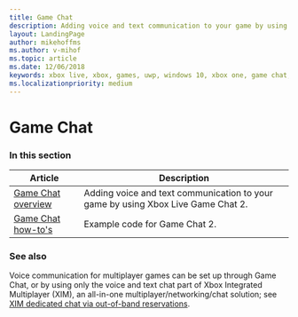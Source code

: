 ```yaml
---
title: Game Chat
description: Adding voice and text communication to your game by using Xbox Live Game Chat 2.
layout: LandingPage
author: mikehoffms
ms.author: v-mihof
ms.topic: article
ms.date: 12/06/2018
keywords: xbox live, xbox, games, uwp, windows 10, xbox one, game chat, game chat 2, voice communication
ms.localizationpriority: medium
---
```


# Game Chat


### In this section

| Article | Description |
|---------|-------------|
| [Game Chat overview](live-game-chat-2-overview.md) | Adding voice and text communication to your game by using Xbox Live Game Chat 2. |
| [Game Chat how-to's](how-to/live-chat-howto-nav.md) | Example code for Game Chat 2. |


### See also

Voice communication for multiplayer games can be set up through Game Chat, or by using only the voice and text chat part of Xbox Integrated Multiplayer (XIM), an all-in-one multiplayer/networking/chat solution; see [XIM dedicated chat via out-of-band reservations](../xbox-integrated-multiplayer/live-xim-reservations.md).
